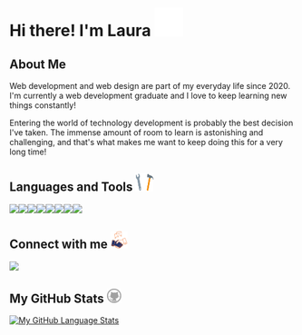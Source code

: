 
# Hi there! I'm Laura <img src = "img/hello.gif" width = 50px height = 50px>

## About Me

Web development and web design are part of my everyday life since 2020. I'm currently a web development graduate and I love to keep learning new things constantly!  

Entering the world of technology development is probably the best decision I've taken. The immense amount of room to learn is astonishing and challenging, and that's what makes me want to keep doing this for a very long time!  

## Languages and Tools <img src = "img/tools.gif" width = 32px height = 32px>
<img width ='32px' src ='https://raw.githubusercontent.com/rahulbanerjee26/githubAboutMeGenerator/main/icons/html.svg'><img width ='32px' src ='https://raw.githubusercontent.com/rahulbanerjee26/githubAboutMeGenerator/main/icons/css.svg'><img width ='32px' src ='https://raw.githubusercontent.com/rahulbanerjee26/githubAboutMeGenerator/main/icons/java.svg'><img width ='32px' src ='https://raw.githubusercontent.com/rahulbanerjee26/githubAboutMeGenerator/main/icons/javascript.svg'><img width ='32px' src ='https://raw.githubusercontent.com/rahulbanerjee26/githubAboutMeGenerator/main/icons/php.svg'><img width ='32px' src ='https://raw.githubusercontent.com/rahulbanerjee26/githubAboutMeGenerator/main/icons/git.svg'><img width ='32px' src ='https://raw.githubusercontent.com/rahulbanerjee26/githubAboutMeGenerator/main/icons/mysql.svg'><img width ='32px' src ='https://raw.githubusercontent.com/rahulbanerjee26/githubAboutMeGenerator/main/icons/oracle.svg'>


## Connect with me <img src='img/connect.gif' width="30px" height = 30px>

<a href = 'https://www.linkedin.com/in/laura-hidalgo-rivera'> <img src="https://img.shields.io/badge/LinkedIn-0077B5?style=for-the-badge&logo=linkedin&logoColor=white"/></a> 

## My GitHub Stats <img src='img/github.png' width='25px'>

[![My GitHub Language Stats](https://github-readme-stats.vercel.app/api/top-langs/?username=navenne&langs_count=5&theme=tokyonight)]()
